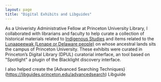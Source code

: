 ```yaml
---
layout: page
title: "Digital Exhibits and Libguides" 
---
```

As a Univeristy Administrative Fellow at Princeton University Library, I collaborated with librarians and faculty to help curate a collection of historical materials related to [Indigenous Studies](https://dpul.princeton.edu/indigenous-cultures) and items related to the [Lunaapeewak (Lenape or Delaware people)](https://dpul.princeton.edu/lenape) on whose ancestral lands sits the campus of Princeton University. These exhibits were curated in Princeton’s Digital Library (DPUL) curatorial interface, an tool based on "Spotlight" a plugin of the Blacklight discovery interface.

 I also helped create the [Advanced Searching Techniques}(https://libguides.princeton.edu/advancedsearch) Libguide 
